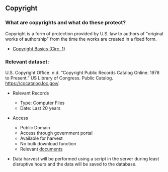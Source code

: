 ## Copyright

### What are copyrights and what do these protect?

Copyright is a form of protection provided by U.S. law to authors of "original works of authorship" from the time the works are created in a fixed form.

- [Copyright Basics (Circ. 1)](https://www.copyright.gov/circs/circ01.pdf)

### Relevant dataset:

U.S. Copyright Office. n.d. “Copyright Public Records Catalog Online. 1978 to Present.” US Library of Congress. Public Catalog. https://cocatalog.loc.gov/.

- Relevant Records
  - Type: Computer Files
  - Date: Last 20 years

- Access
  - Public Domain
  - Access through government portal
  - Available for harvest
  - No bulk download function
  - Relevant [documents](https://public.resource.org/copyright.gov/index.html)

- Data harvest will be performed using a script in the server during least disruptive hours and the data will be saved to the database.



